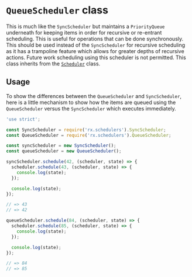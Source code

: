 # `QueueScheduler` class

This is much like the `SyncScheduler` but maintains a `PriorityQueue` underneath for keeping items in order for recursive or re-entrant scheduling.  This is useful for operations that can be done synchronously.  This should be used instead of the `SyncScheduler` for recursive scheduling as it has a trampoline feature which allows for greater depths of recursive actions.  Future work scheduling using this scheduler is not permitted.  This class inherits from the [`Scheduler`](scheduler.md) class.

## Usage ##

To show the differences between the `QueueScheduler` and `SyncScheduler`, here is a little mechanism to show how the items are queued using the `QueueScheduler` versus the `SyncScheduler` which executes immediately.  

```js
'use strict';

const SyncScheduler = require('rx.schedulers').SyncScheduler;
const QueueScheduler = require('rx.schedulers').QueueScheduler;

const syncScheduler = new SyncScheduler();
const queueScheduler = new QueueScheduler();

syncScheduler.schedule(42, (scheduler, state) => {
  scheduler.schedule(43, (scheduler, state) => {
    console.log(state);
  });

  console.log(state);
});

// => 43
// => 42

queueScheduler.schedule(84, (scheduler, state) => {
  scheduler.schedule(85, (scheduler, state) => {
    console.log(state);
  });

  console.log(state);
});

// => 84
// => 85
```
